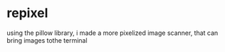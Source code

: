# repixel
using the pillow library, i made a more pixelized image scanner, that can bring images tothe terminal
